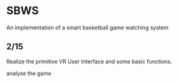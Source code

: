 # SBWS
An implementation of a smart basketball game watching system

## 2/15
Realize the primitive VR User Interface and some basic functions.

analyse the game